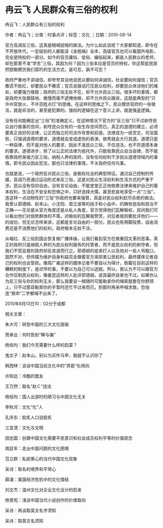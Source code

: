 # 冉云飞  人民群众有三俗的权利    
    
冉云飞：人民群众有三俗的权利    
作者：冉云飞；分类：时事点评；标签：文化 ；日期：2010-08-14    
官方高调反三俗，这真是贼喊捉贼的做法。为什么如此说呢？大家都知道，即令在不开放年代，一定级别的人都能读《金瓶梅》全本，高级官员也可以看国外电影，完全是特权的一部分。如今的官员庸俗、低俗、媚俗起来，都是人民群众的老师，却在那里不准“学生”三俗，其因为何？因为三俗本应是官员的特权，你这帮屁民居然胆敢模仿我们腐朽的生活方式，是可忍，孰不可忍？    
政府严重地不讲诚信，却夸夸其谈地说民众要如何讲诚信，社会要如何诚信；官员撒谎不脸红，却要民众不撒谎；官员说狠话打压民众权利，却要民众体谅他们的难处，却要强力维稳；政府的三俗无处不在，却不允许民众三俗。很多坏的事情，都是政府大张旗鼓地、傲慢而毫不遮掩地做，却不允许民众跟进，这就是典型的“只许州官放火、不许百姓点灯”的思维。在这样的思维之下，民众模仿官府的一些做法，就是非法的，甚至是犯罪的。强权的逻辑在这个意义上讲，就是强盗逻辑。    
没有任何能确定出“三俗”的准确定义，在这种情况下官方的“反三俗”只不过剥夺民众自行做事的空间，剥夺民众仅有的一些生存空间而已。真正的道德的建立，必须要真正良好的法律，公正而独立的司法作背景和前提。法律成为一纸空文，司法窳败，只强调道德的要求，道德就会变成虚伪的表演，做秀就会大行其道。道德只是一种自律，而不是对他人的要求，因此不准民众三俗，不仅违法，也不符道德本身的要求。道德进步，除了以公正的法律为依托外，只能依靠民众自治自律，而不能依靠政府来强力反三俗。纳税人养的政府，没有任何权利干涉民众道德领域内的事情。即令民众因此犯法，那也只法律的事情，不关政府任何鸟事。    
也就是说，一个政府反对民众三俗，是极权社会的典型特征。通过自己控制的传媒，高调乃至通过运动形式来反三俗，这是对民众生活权利和生活方式的严重干涉。民众没有信仰自由，没有言论自由，不能堂堂正正地依靠法律来维护自己的基本权利，生活在不安全和恐惧之中，只好选择犬儒，甚至悲哀地享受一点“三俗”，连这样一点动物性的“三俗”你政府也要来强管，真是对民众权利赶尽杀绝的做法。我曾认郭德纲、赵本山、小沈阳、周立波等的段子和小品中，的确有低俗和政治不正确——无论是从官方角度还是从私人角度，官方觉得他们瓦解极权，民间我们可以看出他们对弱势群体的不尊。对极权的瓦解我赞赏，对后者我则要批评他们——的成份，但无论怎样来讲，这都是言论自由的一部分。民众也有用脚投票，自由消费还是不消费他们的权利，政府根本无权干涉。    
从唱红、反三俗到国企恢复做广播体操，让我们看到官方在做重回文革的恶事。真正的政府只是纳税人养的为民众权利服务的托管者，而不是民众权利的剥夺者，但我们不受监督的政府却反其道而行之。郭德纲的徒弟打人以及他对一些人骂粗口，固然不对，但传媒为维护自身利益完全跟着官方来损害公民权利，最终媒体记者自己的权利也会受损。像周广甫这样的媒体记者不要自以为得计，倒霉在目前这样的糟糕的制度下，是迟早的事，不要以为自己可以逃脱。所以，我认为不可以跟官方合作压制民众权利，像姜昆这样的人批评郭德纲，说其最终自害也不过。如果你认为反三俗与你的权利无关，那么我要说一根随时可能勒紧你的绳索就套在你脖颈上，只不过那双勒索你的手暂时还忙不过来而已。到那时再来呼喊求救，恐怕连“救命”二字都喊不出来了。    
2010年8月13日10：02分于成都    
    
相关文章：    
朱大可：转型中国的三大文化隐喻    
贺承业：何时告别“瞒与骗”    
杨恒均：我们今天需要什么样的启蒙？    
鬼文子：赵本山，别以为买件马甲，我就不认识你了    
韩西林：谈谈中国当前文化中的“弄臣”化倾向    
许知远：冷酷的盟友    
王万然：取名“赵Ｃ”违法    
杨恒均：国人出游时的陋习与中国文化无关    
李秋河：文化“化”人    
孔庆东：脍炙人口说脍炙    
江宜清：文化与文明    
田忠国：创建中国文化需要平民意识和社会成员权利平等的价值观念    
周廷军：走出中国问题的文化困境    
范立群：私欲熏心的当代中国文化现象    
采诗：取名的境界和平常心    
薛涌：美国经济危机中的文化情结    
刘文杰：温州文化对企业文化设计的启发    
杨曾宪：浅谈中国当代小说创作的价值取向    
采诗：再谈取英文名字须知    
采诗：取英文名须知